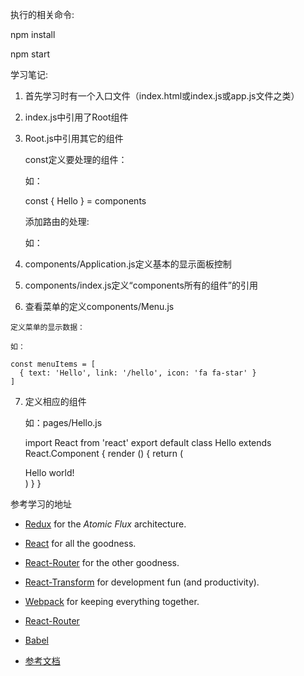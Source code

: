执行的相关命令:

  npm install

  npm start

学习笔记:

  1. 首先学习时有一个入口文件（index.html或index.js或app.js文件之类）

  2. index.js中引用了Root组件

  3. Root.js中引用其它的组件

     const定义要处理的组件：

     如：

     const {
      Hello
     } = components

     添加路由的处理:

     如：

      <ReduxRouter>
        <Route component={Application}>
          <Route path="hello" component={Hello} />
        </Route>
      </ReduxRouter>

   4. components/Application.js定义基本的显示面板控制

   5. components/index.js定义“components所有的组件”的引用

   6. 查看菜单的定义components/Menu.js

    定义菜单的显示数据：

    如：

    const menuItems = [
      { text: 'Hello', link: '/hello', icon: 'fa fa-star' }
    ]

  7. 定义相应的组件

     如：pages/Hello.js

      import React from 'react'
      export default class Hello extends React.Component {
      render () {
        return (
          <div>
            Hello world!
          </div>
        )
      }
      }


参考学习的地址

  - [Redux](https://github.com/gaearon/redux) for the _Atomic Flux_ architecture.

  - [React](https://github.com/facebook/react) for all the goodness.

  - [React-Router](https://github.com/rackt/react-router) for the other goodness.

  - [React-Transform](https://github.com/gaearon/react-transform-boilerplate) for development fun (and productivity).

  - [Webpack](https://github.com/webpack/webpack) for keeping everything together.

  - [React-Router](http://emmenko.github.io/redux-react-router-async-example)

  - [Babel](https://github.com/yahoo/babel-plugin-react-intl)
  
  - [参考文档](https://dl.dropboxusercontent.com/u/4803975/ReactEurope/slides.pdf)

